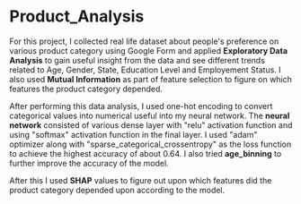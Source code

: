 # Product_Analysis
For this project, I collected real life dataset about people's preference on various product category using Google Form and applied **Exploratory Data Analysis** to gain useful insight from the data and see different trends related to Age, Gender, State, Education Level and Employement Status. I also used **Mutual Information** as part of feature selection to figure on which features the product category depended.   

After performing this data analysis, I used one-hot encoding to convert categorical values into numerical useful into my neural network. The **neural network** consisted of various dense layer with "relu" activation function and using "softmax" activation function in the final layer. I used "adam" optimizer along with "sparse_categorical_crossentropy" as the loss function to achieve the highest accuracy of about 0.64. I also tried **age_binning** to further improve the accuracy of the model.

After this I used **SHAP** values to figure out upon which features did the product category depended upon according to the model.
